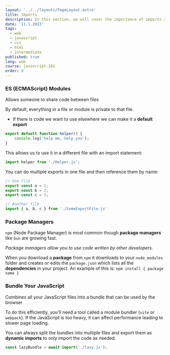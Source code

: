 ```yaml
---
layout: '../../layouts/PageLayout.astro'
title: Imports
description: In this section, we will cover the importance of imports and exports!
date: '11.1.2023'
tags:
  - web
  - javascript
  - css
  - html
  - intermediate
published: true
lang: web
course: javascript-101
order: 8
---
```


### ES (ECMAScript) Modules
Allows someone to share code between files

By default, everything in a file or module is private to that file.
- If there is code we want to use elsewhere we can make it a **default export**

```js
export default function helper() {
	console.log('help me, help you');
}
```

This allows us to use it in a different file with an import statement:

```js
import helper from './Helper.js';
```

You can do multiple exports in one file and then reference them by name:

```js
// One file
export const a = 1;
export const b = 2;
export const c = 3;

// Another file
import { a, b, c } from './SomeExportFile.js'
```
### Package Managers
`npm` (Node Package Manager) is most common though **package managers** like `bun` are growing fast.

_Package managers allow you to use code written by other developers._

When you download a **package** from `npm` it downloads to your `node_modules` folder and creates or edits the `package.json` which lists all the **dependencies** in your project.
An example of this is:
`npm install { package name }`

### Bundle Your JavaScript
Combines all your JavaScript files into a bundle that can be used by the browser

To do this efficiently, you'll need a tool called a module bundler (`vite` or `webpack`).
If the JavaScript is too heavy, it can affect performance leading to slower page loading.

You can always split the bundles into multiple files and export them as **dynamic imports** to only import the code as needed.

```js
const lazyBundle = await import('./lazy.js');
```
